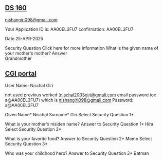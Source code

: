

## [DS 160](https://ceac.state.gov/GenNIV/Default.aspx)

nishangiri098@gmail.com

Your Application ID is: AA00EL3FU7
confirmation: AA00EL3FU7

Date
25-APR-2025

Security Question Click here for more information 
What is the given name of your mother's mother?
Answer  
Grandmother


## [CGI portal](https://www.ustraveldocs.com/np/en/nonimmigrant-visa) 
User Name: Nischal Giri

not used previous worked (nischal2003giri@gmail.com 
email password too: a@AA00EL3FU7) which is 
nishangiri098@gmail.com
Password: a@AA00EL3FU7

Given Name*
Nischal
Surname*
Giri
Select Security Question 1*

What is your mother's maiden name?
Answer to Security Question 1*
Hira
Select Security Question 2*

What is your favorite food?
Answer to Security Question 2*
Momo
Select Security Question 3*

Who was your childhood hero?
Answer to Security Question 3*
Batman


